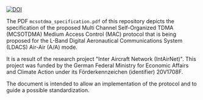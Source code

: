 [![DOI](https://zenodo.org/badge/DOI/10.5281/zenodo.8079189.svg)](https://doi.org/10.5281/zenodo.8079189)

The PDF `mcsotdma_specification.pdf` of this repository depicts the specification of the proposed Multi Channel Self-Organized TDMA (MCSOTDMA) Medium Access Control (MAC) protocol that is being proposed for the L-Band Digital 
Aeronautical Communications System (LDACS) Air-Air (A/A) mode.

It is a result of the research project "Inter Aircraft Network (IntAirNet)".
This project was funded by the German Federal Ministry for Economic Affairs and Climate Action under its Förderkennzeichen (identifier) 20V1708F.

The document is intended to allow an implementation of the protocol and to guide a possible standardization.
